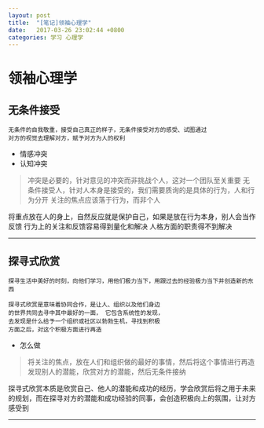 ```yaml
---
layout: post
title:  "[笔记]领袖心理学"
date:   2017-03-26 23:02:44 +0800
categories: 学习 心理学
---
```

# 领袖心理学
## 无条件接受
```
无条件的自我敬重，接受自己真正的样子，无条件接受对方的感受、试图通过
对方的视觉去理解对方，赋予对方为人的权利
```

* 情感冲突
* 认知冲突

> 冲突是必要的，针对意见的冲突而非挑战个人，这对一个团队至关重要
> 无条件接受人，针对人本身是接受的，我们需要质询的是具体的行为，人和行为分开
> 关注的焦点应该落于行为，而非个人

将重点放在人的身上，自然反应就是保护自己，如果是放在行为本身，别人会当作反馈
行为上的关注和反馈容易得到量化和解决
人格方面的职责得不到解决

----
## 探寻式欣赏
`探寻生活中美好的时刻，向他们学习，用他们极力当下，用跟过去的经验极力当下并创造新的东西`
```
探寻式欣赏是意味着协同合作，是让人、组织以及他们身边
的世界共同去寻中其中最好的一面， 它包含系统性的发现，
去发现是什么给予一个组织或社区以勃勃生机，寻找到积极
方面之后，对这个积极方面进行再造
```
* 怎么做
> 将关注的焦点，放在人们和组织做的最好的事情，然后将这个事情进行再造
> 发现别人的潜能，欣赏对方的潜能，然后无条件接纳

探寻式欣赏本质是欣赏自己、他人的潜能和成功的经历，学会欣赏后将之用于未来的规划，而在探寻对方的潜能和成功经验的同事，会创造积极向上的氛围，让对方感受到

----
